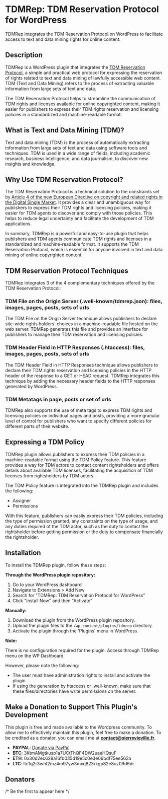 # TDMRep: TDM Reservation Protocol for WordPress

TDMRep integrates the TDM Reservation Protocol on WordPress to facilitate access to text and data mining rights for online content.

## Description

TDMRep is a WordPress plugin that integrates the [TDM Reservation Protocol](https://www.w3.org/community/reports/tdmrep/CG-FINAL-tdmrep-20240202/), a simple and practical web protocol for expressing the reservation of rights related to text and data mining of lawfully accessible web content. TDM (Text and Data Mining) refers to the process of extracting valuable information from large sets of text and data.

The TDM Reservation Protocol helps to streamline the communication of TDM rights and licenses available for online copyrighted content, making it easier for publishers to express their TDM rights reservation and licensing policies in a standardized and machine-readable format.

## What is Text and Data Mining (TDM)?

Text and data mining (TDM) is the process of automatically extracting information from large sets of text and data using software tools and techniques. TDM is used in a wide range of fields, including academic research, business intelligence, and data journalism, to discover new insights and knowledge.

## Why Use TDM Reservation Protocol?

The TDM Reservation Protocol is a technical solution to the constraints set by [Article 4 of the new European Directive on copyright and related rights in the Digital Single Market](https://eur-lex.europa.eu/legal-content/EN/TXT/HTML/?uri=CELEX:32019L0790&from=EN). It provides a clear and unambiguous way for publishers to express their TDM rights and licensing policies, making it easier for TDM agents to discover and comply with those policies. This helps to reduce legal uncertainty and facilitate the development of TDM applications.

In summary, TDMRep is a powerful and easy-to-use plugin that helps publishers and TDM agents communicate TDM rights and licenses in a standardized and machine-readable format. It supports the TDM Reservation Protocol, which is essential for anyone involved in text and data mining of online copyrighted content.

## TDM Reservation Protocol Techniques

TDMRep integrates 3 of the 4 complementary techniques offered by the TDM Reservation Protocol:

### TDM File on the Origin Server (.well-known/tdmrep.json): files, images, pages, posts, sets of urls

The TDM File on the Origin Server technique allows publishers to declare site-wide rights holders' choices in a machine-readable file hosted on the web server. TDMRep generates this file and provides an interface for publishers to manage their TDM reservation and licensing policies.

### TDM Header Field in HTTP Responses (.htaccess): files, images, pages, posts, sets of urls

The TDM Header Field in HTTP Responses technique allows publishers to declare their TDM rights reservation and licensing policies in the HTTP header of the response to a GET or HEAD request. TDMRep integrates this technique by adding the necessary header fields to the HTTP responses generated by WordPress.

### TDM Metatags in page, posts or set of urls

TDMRep also supports the use of meta tags to express TDM rights and licensing policies on individual pages and posts, providing a more granular level of control for publishers who want to specify different policies for different parts of their website.

## Expressing a TDM Policy

TDMRep plugin allows publishers to express their TDM policies in a machine-readable format using the TDM Policy feature. This feature provides a way for TDM actors to contact content rightsholders and offers details about available TDM licenses, facilitating the acquisition of TDM licenses from rightsholders by TDM actors.

The TDM Policy feature is integrated into the TDMRep plugin and includes the following:

- Assigner
- Permissions

With this feature, publishers can easily express their TDM policies, including the type of permission granted, any constraints on the type of usage, and any duties required of the TDM actor, such as the duty to contact the rightsholder before getting permission or the duty to compensate financially the rightsholder.


## Installation

To install the TDMRep plugin, follow these steps:

**Through the WordPress plugin repository:**

1. Go to your WordPress dashboard
2. Navigate to Extensions > Add New
3. Search for "TDMRep: TDM Reservation Protocol for WordPress"
4. Click "Install Now" and then "Activate"

**Manually:**

1. Download the plugin from the WordPress plugin repository.
2. Upload the plugin files to the `/wp-content/plugins/tdmrep` directory.
3. Activate the plugin through the 'Plugins' menu in WordPress.

**Note:**

There is no configuration required for the plugin. Access through TDMRep menu on the WP Dashboard.

However, please note the following:

- The user must have administration rights to install and activate the plugin.
- If using the generation by htaccess or .well-known, make sure that these files/directories have write permissions on the server.

## Make a Donation to Support This Plugin's Development

This plugin is free and made available to the Wordpress community. To allow me to effectively maintain this plugin, feel free to make a donation. To be credited as a donator, you can email me at **contact@pierrevieville.fr**.
- **PAYPAL**: [Donate via PayPal](https://www.paypal.me/pierrevieville)
- **BTC**: 3KtmAMgtkusp1a7UCtThQF4DW2uaeHQsuF
- **ETH**: 0x30d2ec629a16fb035d19e5c0e3e06bdf75ee562a
- **LTC**: ltc1q2r3wht2mz4m97yw3mxq823rkgp82e8uz09d6dr

## Donators

/* Be the first to appear here */
